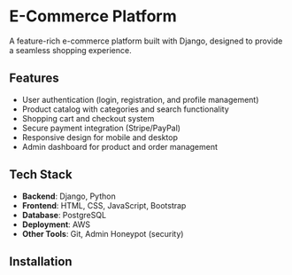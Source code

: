 # E-Commerce Platform

A feature-rich e-commerce platform built with Django, designed to provide a seamless shopping experience.

## Features
- User authentication (login, registration, and profile management)
- Product catalog with categories and search functionality
- Shopping cart and checkout system
- Secure payment integration (Stripe/PayPal)
- Responsive design for mobile and desktop
- Admin dashboard for product and order management

## Tech Stack
- **Backend**: Django, Python
- **Frontend**: HTML, CSS, JavaScript, Bootstrap
- **Database**: PostgreSQL
- **Deployment**: AWS
- **Other Tools**: Git, Admin Honeypot (security)

## Installation